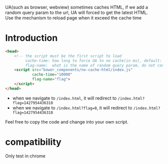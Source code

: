 UA(such as browser, webview) sometimes caches HTML, if we add a random query param to the url,
UA will forced to get the latest HTML.      
Use the mechanism to reload page when it exceed the cache time

# Introduction
```html
<head>
    <!-- the script must be the first script to load 
    	 cache-time: how long to force UA to no cache(in ms), default: 10000(10 mins)
	     flag-name:  what is the name of random query param, do not conflict the regex, default: flag -->
    <script src="bower_components/no-cache-html/index.js"
            cache-time="10000" 
            flag-name="flag"> 
    </script>
</head>
```

- when we navigate to `/index.html`, it will redirect to `/index.html?flag=1427954436318`
- when we navigate to `/index.html?flag=0`, it will redirect to `/index.html?flag=1427954436318`

Feel free to copy the code and change into your own script.

# compatibility
Only test in chrome


